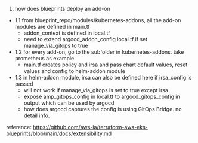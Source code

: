1. how does blueprints deploy an add-on
- 1.1 from blueprint_repo/modules/kubernetes-addons, all the add-on modules are defined in main.tf
    - addon_context is defined in local.tf
    - need to extend argocd_addon_config local.tf if set manage_via_gitops to true
- 1.2 for every add-on, go to the subfolder in kubernetes-addons. take prometheus as example
    - main.tf creates policy and irsa and pass chart default values, reset values and config to helm-addon module
- 1.3 in helm-addon module, irsa can also be defined here if irsa_config is passed
    - will not work if manage_via_gitops is set to true except irsa
    - expose amp_gitops_config in local.tf to argocd_gitops_config in output which can be used by argocd
    - how does argocd captures the config is using GitOps Bridge. no detail info.



reference:
https://github.com/aws-ia/terraform-aws-eks-blueprints/blob/main/docs/extensibility.md